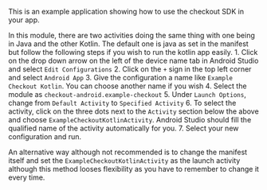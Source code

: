 This is an example application showing how to use the checkout SDK in your app.

In this module, there are two activities doing the same thing with one being in Java and the other Kotlin.
The default one is java as set in the manifest but follow the following steps if you wish to run the
kotlin app easily.
    1. Click on the drop down arrow on the left of the device name tab in Android Studio and select `Edit Configurations`
    2. Click on the `+` sign in the top left corner and select `Android App`
    3. Give the configuration a name like `Example Checkout Kotlin`. You can choose another name if you wish
    4. Select the module as `checkout-android.example-checkout`
    5. Under `Launch Options`, change from `Default Activity` to `Specified Activity`
    6. To select the activity, click on the three dots next to the `Activity` section below the above and choose `ExampleCheckoutKotlinActivity`. Android Studio should fill the qualified name of the activity automatically for you.
    7. Select your new configuration and run.

An alternative way although not recommended is to change the manifest itself and set the `ExampleCheckoutKotlinActivity` as the launch activity although this method looses flexibility as you have to remember to change it every time.
